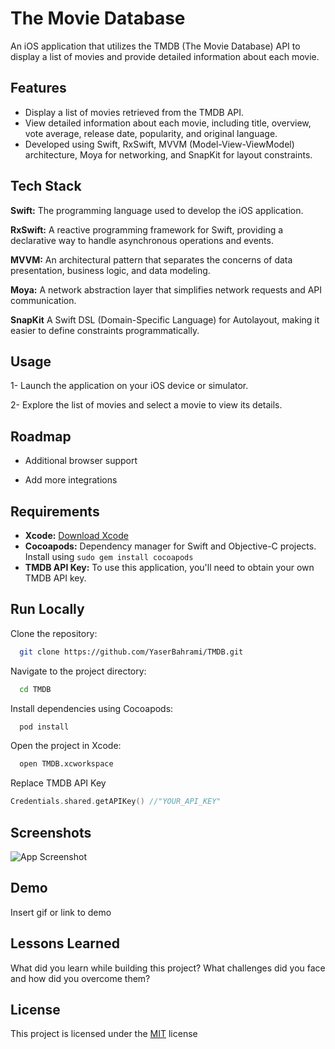 
# The Movie Database

An iOS application that utilizes the TMDB (The Movie Database) API to display a list of movies and provide detailed information about each movie.


## Features

- Display a list of movies retrieved from the TMDB API.
- View detailed information about each movie, including title, overview, vote average, release date, popularity, and original language.
- Developed using Swift, RxSwift, MVVM (Model-View-ViewModel) architecture, Moya for networking, and SnapKit for layout constraints.


## Tech Stack

**Swift:** The programming language used to develop the iOS application.

**RxSwift:** A reactive programming framework for Swift, providing a declarative way to handle asynchronous operations and events.

**MVVM:** An architectural pattern that separates the concerns of data presentation, business logic, and data modeling.

**Moya:** A network abstraction layer that simplifies network requests and API communication.

**SnapKit** A Swift DSL (Domain-Specific Language) for Autolayout, making it easier to define constraints programmatically.


## Usage

1- Launch the application on your iOS device or simulator.

2- Explore the list of movies and select a movie to view its details.



## Roadmap

- Additional browser support

- Add more integrations


## Requirements
- **Xcode:** [Download Xcode](https://developer.apple.com/xcode/)
- **Cocoapods:** Dependency manager for Swift and Objective-C projects. Install using `sudo gem install cocoapods`
- **TMDB API Key:** To use this application, you'll need to obtain your own TMDB API key.

## Run Locally

Clone the repository:
```bash
  git clone https://github.com/YaserBahrami/TMDB.git
```
Navigate to the project directory:
```bash
  cd TMDB
```
Install dependencies using Cocoapods:
```bash
  pod install
```
Open the project in Xcode:
```bash
  open TMDB.xcworkspace
```
Replace TMDB API Key
```swift
Credentials.shared.getAPIKey() //"YOUR_API_KEY"
```

## Screenshots

![App Screenshot](https://via.placeholder.com/468x300?text=App+Screenshot+Here)


## Demo

Insert gif or link to demo


## Lessons Learned

What did you learn while building this project? What challenges did you face and how did you overcome them?


## License

This project is licensed under the [MIT](https://choosealicense.com/licenses/mit/) license


